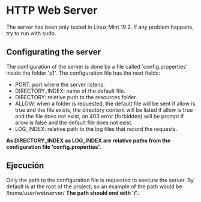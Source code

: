 # HTTP Web Server
The server has been only tested in Linux Mint 19.2. If any problem happens, try to run with sudo.

## Configurating the server
The configuration of the server is done by a file called 'config.properties' inside the folder 'p1'. The configuration file has the next fields:
- PORT: port where the server listens.
- DIRECTORY_INDEX: name of the default file.
- DIRECTORY: relative puth to the resources folder.
- ALLOW: when a folder is requested, the default file will be sent if allow is true and the file exists, the directory content will be listed if allow is true and the file does not exist, an 403 error (forbidden) will be prompt if allow is false and the default file does not exist.
- LOG_INDEX: relative path to the log files that record the requests.

**As DIRECTORY_INDEX as LOG_INDEX are relative paths from the configuration file 'config.properties'.**

## Ejecución
Only the path to the configuration file is requested to execute the server. By default is at the root of the project, so an example of the path would be: /home/user/webserver/
**The path should end with '/'.**
